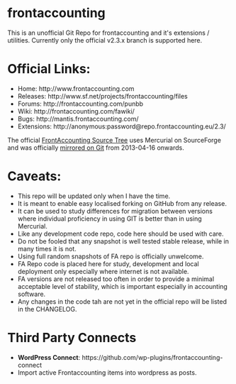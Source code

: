 frontaccounting
===============

This is an unofficial Git Repo for frontaccounting and it's extensions / utilities.
Currently only the official v2.3.x branch is supported here.

Official Links:
===============
<ul>
<li>Home: http://www.frontaccounting.com</li>
<li>Releases: http://www.sf.net/projects/frontaccounting/files</li>
<li>Forums: http://frontaccounting.com/punbb</li>
<li>Wiki: http://frontaccounting.com/fawiki/</li>
<li>Bugs: http://mantis.frontaccounting.com/</li>
<li>Extensions: http://anonymous:password@repo.frontaccounting.eu/2.3/</li>
</ul>

The official <a href="http://frontaccounting.hg.sourceforge.net/hgweb/frontaccounting/frontaccounting/">FrontAccounting Source Tree</a> uses Mercurial on SourceForge 
and was officially <a href="http://devel.frontaccounting.com/git/">mirrored on Git</a> from 2013-04-16 onwards.

Caveats:
========
<ul>
<li>This repo will be updated only when I have the time.</li>
<li>It is meant to enable easy localised forking on GitHub from any release.</li>
<li>It can be used to study differences for migration between versions where individual proficiency in using GIT is better than in using Mercurial.</li>
<li>Like any development code repo, code here should be used with care.</li>
<li>Do not be fooled that any snapshot is well tested stable release, while in many times it is not.</li>
<li>Using full random snapshots of FA repo is officially unwelcome.</li>
<li>FA Repo code is placed here for study, development and local deployment only especially where internet is not available.</li>
<li>FA versions are not released too often in order to provide a minimal acceptable level of stability, which is important especially in accounting software.</li>
<li>Any changes in the code tah are not yet in the official repo will be listed in the CHANGELOG.</li>
</ul>

Third Party Connects
====================
<ul>
<li><b>WordPress Connect</b>: https://github.com/wp-plugins/frontaccounting-connect</li>
<li>Import active Frontaccounting items into wordpress as posts.</li>
</ul>

